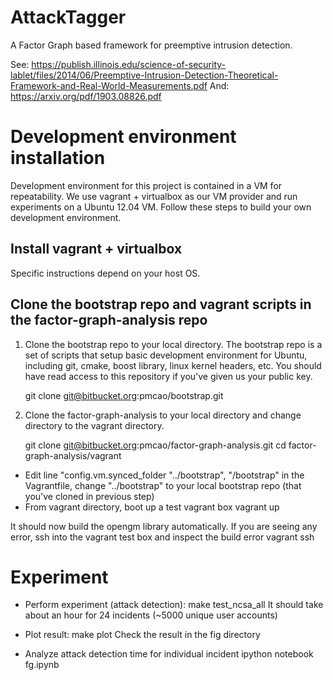 # AttackTagger

A Factor Graph based framework for preemptive intrusion detection.

See: https://publish.illinois.edu/science-of-security-lablet/files/2014/06/Preemptive-Intrusion-Detection-Theoretical-Framework-and-Real-World-Measurements.pdf
And: https://arxiv.org/pdf/1903.08826.pdf

# Development environment installation

Development environment for this project is contained in a VM for repeatability.
We use vagrant + virtualbox as our VM provider and run experiments on a Ubuntu 12.04 VM.
Follow these steps to build your own development environment.

## Install vagrant + virtualbox 

Specific instructions depend on your host OS. 

## Clone the bootstrap repo and vagrant scripts in the factor-graph-analysis repo

1. Clone the bootstrap repo to your local directory.
The bootstrap repo is a set of scripts that setup basic development environment for Ubuntu,
including git, cmake, boost library, linux kernel headers, etc.
You should have read access to this repository if you've given us your public key.

	git clone git@bitbucket.org:pmcao/bootstrap.git

2. Clone the factor-graph-analysis to your local directory and change directory to the vagrant directory.

	git clone git@bitbucket.org:pmcao/factor-graph-analysis.git
	cd factor-graph-analysis/vagrant

+ Edit line "config.vm.synced_folder "../bootstrap", "/bootstrap" in the Vagrantfile, change "../bootstrap" to your local bootstrap repo (that you've cloned in previous step)
+ From vagrant directory, boot up a test vagrant box
	vagrant up 

It should now build the opengm library automatically. If you are seeing any error, ssh into the vagrant test box and inspect the build error
	vagrant ssh
	
# Experiment
+ Perform experiment (attack detection):
	make test_ncsa_all
It should take about an hour for 24 incidents (~5000 unique user accounts)

+ Plot result:
	make plot
Check the result in the fig directory

+ Analyze attack detection time for individual incident
   ipython notebook fg.ipynb

